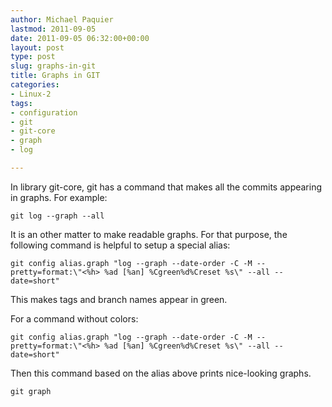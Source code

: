 ```yaml
---
author: Michael Paquier
lastmod: 2011-09-05
date: 2011-09-05 06:32:00+00:00
layout: post
type: post
slug: graphs-in-git
title: Graphs in GIT
categories:
- Linux-2
tags:
- configuration
- git
- git-core
- graph
- log

---
```


In library git-core, git has a command that makes all the commits appearing in graphs.
For example:

    git log --graph --all

It is an other matter to make readable graphs. For that purpose, the following command is helpful to setup a special alias:

    git config alias.graph "log --graph --date-order -C -M --pretty=format:\"<%h> %ad [%an] %Cgreen%d%Creset %s\" --all --date=short"

This makes tags and branch names appear in green.

For a command without colors:

    git config alias.graph "log --graph --date-order -C -M --pretty=format:\"<%h> %ad [%an] %Cgreen%d%Creset %s\" --all --date=short"

Then this command based on the alias above prints nice-looking graphs.

    git graph
